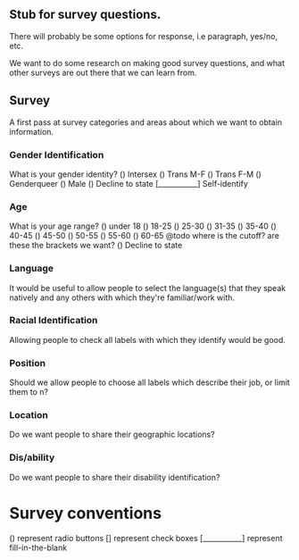 ## Stub for survey questions.  

There will probably  be some options for response, i.e paragraph, yes/no,
etc.

We want to do some research on making good survey questions, and what other
surveys are out there that we can learn from.

## Survey
A first pass at survey categories and areas about which we want to obtain information.

### Gender Identification
What is your gender identity?
() Intersex
() Trans M-F
() Trans F-M
() Genderqueer
() Male
() Decline to state
[___________] Self-identify

### Age
What is your age range?
() under 18
() 18-25
() 25-30
() 31-35
() 35-40
() 40-45
() 45-50
() 50-55
() 55-60
() 60-65
@todo where is the cutoff? are these the brackets we want?
() Decline to state

### Language
It would be useful to allow people to select the language(s) that they speak natively and any others with which they're familiar/work with.

### Racial Identification
Allowing people to check all labels with which they identify would be good.

### Position
Should we allow people to choose all labels which describe their job, or limit them to n?

### Location
Do we want people to share their geographic locations?

### Dis/ability
Do we want people to share their disability identification?


# Survey conventions
() represent radio buttons
[] represent check boxes
[___________] represent fill-in-the-blank
